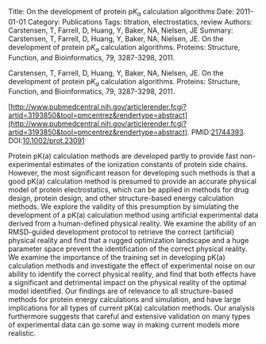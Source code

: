 Title: On the development of protein p$K_a$ calculation algorithms
Date: 2011-01-01
Category: Publications
Tags: titration, electrostatics, review
Authors: Carstensen, T, Farrell, D, Huang, Y, Baker, NA, Nielsen, JE
Summary: Carstensen, T, Farrell, D, Huang, Y, Baker, NA, Nielsen, JE. On the development of protein p$K_a$ calculation algorithms. Proteins: Structure, Function, and Bioinformatics, 79, 3287-3298, 2011. 

Carstensen, T, Farrell, D, Huang, Y, Baker, NA, Nielsen, JE. On the development of protein p$K_a$ calculation algorithms. Proteins: Structure, Function, and Bioinformatics, 79, 3287-3298, 2011. 

[http://www.pubmedcentral.nih.gov/articlerender.fcgi?artid=3193850&tool=pmcentrez&rendertype=abstract](http://www.pubmedcentral.nih.gov/articlerender.fcgi?artid=3193850&tool=pmcentrez&rendertype=abstract). PMID:[21744393](http://www.ncbi.nlm.nih.gov/pubmed/21744393). DOI:[10.1002/prot.23091](http://dx.doi.org/10.1002/prot.23091)

Protein pK(a) calculation methods are developed partly to provide fast non-experimental estimates of the ionization constants of protein side chains. However, the most significant reason for developing such methods is that a good pK(a) calculation method is presumed to provide an accurate physical model of protein electrostatics, which can be applied in methods for drug design, protein design, and other structure-based energy calculation methods. We explore the validity of this presumption by simulating the development of a pK(a) calculation method using artificial experimental data derived from a human-defined physical reality. We examine the ability of an RMSD-guided development protocol to retrieve the correct (artificial) physical reality and find that a rugged optimization landscape and a huge parameter space prevent the identification of the correct physical reality. We examine the importance of the training set in developing pK(a) calculation methods and investigate the effect of experimental noise on our ability to identify the correct physical reality, and find that both effects have a significant and detrimental impact on the physical reality of the optimal model identified. Our findings are of relevance to all structure-based methods for protein energy calculations and simulation, and have large implications for all types of current pK(a) calculation methods. Our analysis furthermore suggests that careful and extensive validation on many types of experimental data can go some way in making current models more realistic.
